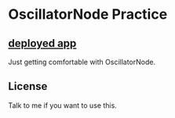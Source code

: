 # OscillatorNode Practice

## [deployed app](https://lshillman.github.io/oscillatornode-practice/)

Just getting comfortable with OscillatorNode.


## License

Talk to me if you want to use this.
